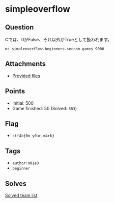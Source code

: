 # simpleoverflow
## Question
Cでは、0がFalse、それ以外がTrueとして扱われます。

`nc simpleoverflow.beginners.seccon.games 9000`

## Attachments
- [Provided files](files/)

## Points
- Initial: 500
- Game finished: 50 (Solved: `683`)

## Flag
- `ctf4b{0n_y0ur_m4rk}`

## Tags
- `author:n01e0`
- `beginner`

## Solves
[Solved team list](./solves.md)